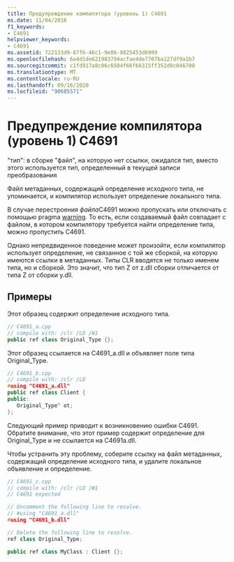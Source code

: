 ```yaml
---
title: Предупреждение компилятора (уровень 1) C4691
ms.date: 11/04/2016
f1_keywords:
- C4691
helpviewer_keywords:
- C4691
ms.assetid: 722133d9-87f6-46c1-9e86-9825453d6999
ms.openlocfilehash: 6a4d1de621983794acfae4de7707ba127df9a1b7
ms.sourcegitcommit: c1fd917a8c06c6504f66f66315ff352d0c046700
ms.translationtype: MT
ms.contentlocale: ru-RU
ms.lasthandoff: 09/16/2020
ms.locfileid: "90685571"
---
```

# <a name="compiler-warning-level-1-c4691"></a>Предупреждение компилятора (уровень 1) C4691

"тип": в сборке "файл", на которую нет ссылки, ожидался тип, вместо этого используется тип, определенный в текущей записи преобразования

Файл метаданных, содержащий определение исходного типа, не упоминается, и компилятор использует определение локального типа.

В случае перестроения *файла*C4691 можно пропускать или отключать с помощью pragma [warning](../../preprocessor/warning.md).  То есть, если создаваемый файл совпадает с файлом, в котором компилятору требуется найти определение типа, можно пропустить C4691.

Однако непредвиденное поведение может произойти, если компилятор использует определение, не связанное с той же сборкой, на которую имеются ссылки в метаданных. Типы CLR вводятся не только именем типа, но и сборкой.  Это значит, что тип Z от z.dll сборки отличается от типа Z от сборки y.dll.

## <a name="examples"></a>Примеры

Этот образец содержит определение исходного типа.

```cpp
// C4691_a.cpp
// compile with: /clr /LD /W1
public ref class Original_Type {};
```

Этот образец ссылается на C4691_a.dll и объявляет поле типа Original_Type.

```cpp
// C4691_b.cpp
// compile with: /clr /LD
#using "C4691_a.dll"
public ref class Client {
public:
   Original_Type^ ot;
};
```

Следующий пример приводит к возникновению ошибки C4691.  Обратите внимание, что этот пример содержит определение для Original_Type и не ссылается на C4691a.dll.

Чтобы устранить эту проблему, соберите ссылку на файл метаданных, содержащий определение исходного типа, и удалите локальное объявление и определение.

```cpp
// C4691_c.cpp
// compile with: /clr /LD /W1
// C4691 expected

// Uncomment the following line to resolve.
// #using "C4691_a.dll"
#using "C4691_b.dll"

// Delete the following line to resolve.
ref class Original_Type;

public ref class MyClass : Client {};
```

